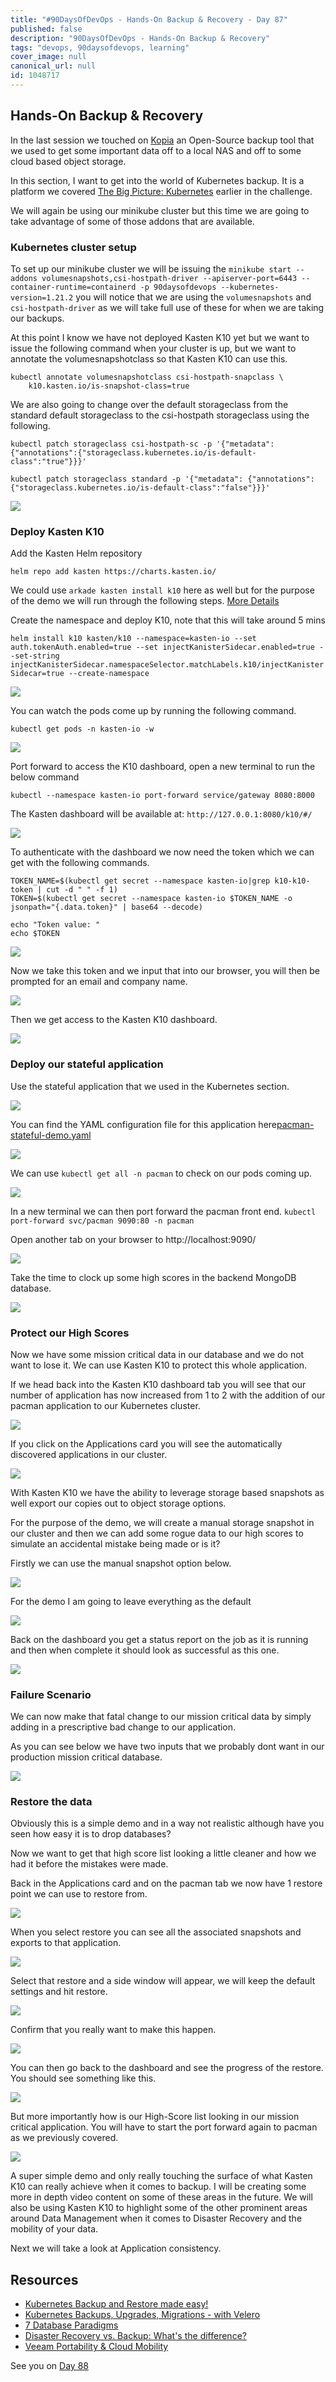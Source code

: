 ```yaml
---
title: "#90DaysOfDevOps - Hands-On Backup & Recovery - Day 87"
published: false
description: "90DaysOfDevOps - Hands-On Backup & Recovery"
tags: "devops, 90daysofdevops, learning"
cover_image: null
canonical_url: null
id: 1048717
---
```


## Hands-On Backup & Recovery

In the last session we touched on [Kopia](https://kopia.io/) an Open-Source backup tool that we used to get some important data off to a local NAS and off to some cloud based object storage.

In this section, I want to get into the world of Kubernetes backup. It is a platform we covered [The Big Picture: Kubernetes](Days/day49.md) earlier in the challenge.

We will again be using our minikube cluster but this time we are going to take advantage of some of those addons that are available.

### Kubernetes cluster setup

To set up our minikube cluster we will be issuing the `minikube start --addons volumesnapshots,csi-hostpath-driver --apiserver-port=6443 --container-runtime=containerd -p 90daysofdevops --kubernetes-version=1.21.2` you will notice that we are using the `volumesnapshots` and `csi-hostpath-driver` as we will take full use of these for when we are taking our backups.

At this point I know we have not deployed Kasten K10 yet but we want to issue the following command when your cluster is up, but we want to annotate the volumesnapshotclass so that Kasten K10 can use this.

```Shell
kubectl annotate volumesnapshotclass csi-hostpath-snapclass \
    k10.kasten.io/is-snapshot-class=true
```

We are also going to change over the default storageclass from the standard default storageclass to the csi-hostpath storageclass using the following.

```Shell
kubectl patch storageclass csi-hostpath-sc -p '{"metadata": {"annotations":{"storageclass.kubernetes.io/is-default-class":"true"}}}'

kubectl patch storageclass standard -p '{"metadata": {"annotations":{"storageclass.kubernetes.io/is-default-class":"false"}}}'
```

![](Images/Day87_Data1.png)

### Deploy Kasten K10

Add the Kasten Helm repository

`helm repo add kasten https://charts.kasten.io/`

We could use `arkade kasten install k10` here as well but for the purpose of the demo we will run through the following steps. [More Details](https://blog.kasten.io/kasten-k10-goes-to-the-arkade)

Create the namespace and deploy K10, note that this will take around 5 mins

`helm install k10 kasten/k10 --namespace=kasten-io --set auth.tokenAuth.enabled=true --set injectKanisterSidecar.enabled=true --set-string injectKanisterSidecar.namespaceSelector.matchLabels.k10/injectKanisterSidecar=true --create-namespace`

![](Images/Day87_Data1.png)

You can watch the pods come up by running the following command.

`kubectl get pods -n kasten-io -w`

![](Images/Day87_Data3.png)

Port forward to access the K10 dashboard, open a new terminal to run the below command

`kubectl --namespace kasten-io port-forward service/gateway 8080:8000`

The Kasten dashboard will be available at: `http://127.0.0.1:8080/k10/#/`

![](Images/Day87_Data4.png)

To authenticate with the dashboard we now need the token which we can get with the following commands.

```Shell
TOKEN_NAME=$(kubectl get secret --namespace kasten-io|grep k10-k10-token | cut -d " " -f 1)
TOKEN=$(kubectl get secret --namespace kasten-io $TOKEN_NAME -o jsonpath="{.data.token}" | base64 --decode)

echo "Token value: "
echo $TOKEN
```

![](Images/Day87_Data5.png)

Now we take this token and we input that into our browser, you will then be prompted for an email and company name.

![](Images/Day87_Data6.png)

Then we get access to the Kasten K10 dashboard.

![](Images/Day87_Data7.png)

### Deploy our stateful application

Use the stateful application that we used in the Kubernetes section.

![](Images/Day55_Kubernetes1.png)

You can find the YAML configuration file for this application here[pacman-stateful-demo.yaml](Days/Kubernetes/pacman-stateful-demo.yaml)

![](Images/Day87_Data8.png)

We can use `kubectl get all -n pacman` to check on our pods coming up.

![](Images/Day87_Data9.png)

In a new terminal we can then port forward the pacman front end. `kubectl port-forward svc/pacman 9090:80 -n pacman`

Open another tab on your browser to http://localhost:9090/

![](Images/Day87_Data10.png)

Take the time to clock up some high scores in the backend MongoDB database.

![](Images/Day87_Data11.png)

### Protect our High Scores

Now we have some mission critical data in our database and we do not want to lose it. We can use Kasten K10 to protect this whole application.

If we head back into the Kasten K10 dashboard tab you will see that our number of application has now increased from 1 to 2 with the addition of our pacman application to our Kubernetes cluster.

![](Images/Day87_Data12.png)

If you click on the Applications card you will see the automatically discovered applications in our cluster.

![](Images/Day87_Data13.png)

With Kasten K10 we have the ability to leverage storage based snapshots as well export our copies out to object storage options.

For the purpose of the demo, we will create a manual storage snapshot in our cluster and then we can add some rogue data to our high scores to simulate an accidental mistake being made or is it?

Firstly we can use the manual snapshot option below.

![](Images/Day87_Data14.png)

For the demo I am going to leave everything as the default

![](Images/Day87_Data15.png)

Back on the dashboard you get a status report on the job as it is running and then when complete it should look as successful as this one.

![](Images/Day87_Data16.png)

### Failure Scenario

We can now make that fatal change to our mission critical data by simply adding in a prescriptive bad change to our application.

As you can see below we have two inputs that we probably dont want in our production mission critical database.

![](Images/Day87_Data17.png)

### Restore the data

Obviously this is a simple demo and in a way not realistic although have you seen how easy it is to drop databases?

Now we want to get that high score list looking a little cleaner and how we had it before the mistakes were made.

Back in the Applications card and on the pacman tab we now have 1 restore point we can use to restore from.

![](Images/Day87_Data18.png)

When you select restore you can see all the associated snapshots and exports to that application.

![](Images/Day87_Data19.png)

Select that restore and a side window will appear, we will keep the default settings and hit restore.

![](Images/Day87_Data20.png)

Confirm that you really want to make this happen.

![](Images/Day87_Data21.png)

You can then go back to the dashboard and see the progress of the restore. You should see something like this.

![](Images/Day87_Data22.png)

But more importantly how is our High-Score list looking in our mission critical application. You will have to start the port forward again to pacman as we previously covered.

![](Images/Day87_Data23.png)

A super simple demo and only really touching the surface of what Kasten K10 can really achieve when it comes to backup. I will be creating some more in depth video content on some of these areas in the future. We will also be using Kasten K10 to highlight some of the other prominent areas around Data Management when it comes to Disaster Recovery and the mobility of your data.

Next we will take a look at Application consistency.

## Resources

- [Kubernetes Backup and Restore made easy!](https://www.youtube.com/watch?v=01qcYSck1c4&t=217s)
- [Kubernetes Backups, Upgrades, Migrations - with Velero](https://www.youtube.com/watch?v=zybLTQER0yY)
- [7 Database Paradigms](https://www.youtube.com/watch?v=W2Z7fbCLSTw&t=520s)
- [Disaster Recovery vs. Backup: What's the difference?](https://www.youtube.com/watch?v=07EHsPuKXc0)
- [Veeam Portability & Cloud Mobility](https://www.youtube.com/watch?v=hDBlTdzE6Us&t=3s)

See you on [Day 88](day88.md)

